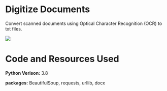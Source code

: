 # Digitize Documents
Convert scanned documents using Optical Character Recognition (OCR) to txt files.

![](https://i.imgur.com/nyCaKDO.png)

# Code and Resources Used
**Python Verison:** 3.8

**packages:** BeautifulSoup, requests, urllib, docx
